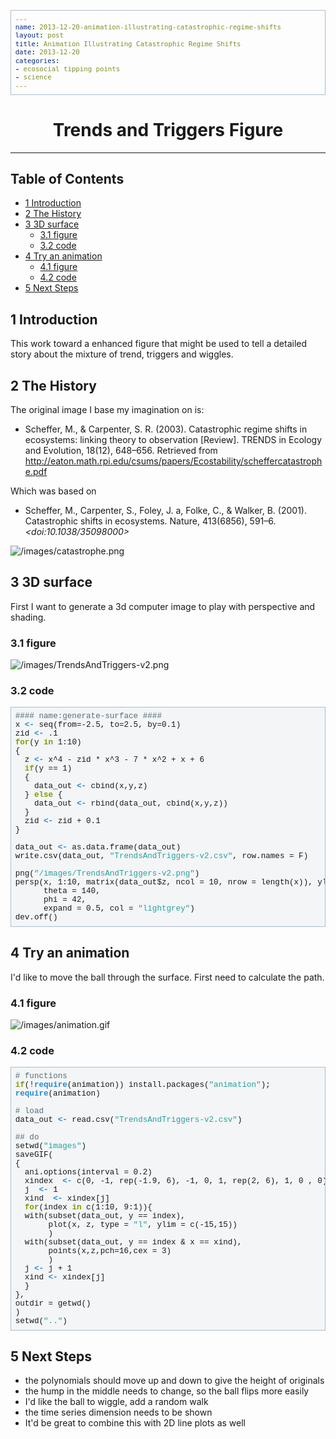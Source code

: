 ```yaml
---
name: 2013-12-20-animation-illustrating-catastrophic-regime-shifts
layout: post
title: Animation Illustrating Catastrophic Regime Shifts
date: 2013-12-20
categories:
- ecosocial tipping points
- science
---
```


<head>
<title>Trends and Triggers Figure </title>
<meta http-equiv="Content-Type" content="text/html;charset=utf-8"/>
<meta name="title" content="Trends and Triggers Figure "/>
<meta name="generator" content="Org-mode"/>
<meta name="generated" content="2013-12-20T00:18+1100"/>
<meta name="author" content="Ivan Hanigan"/>
<meta name="description" content=""/>
<meta name="keywords" content=""/>
<style type="text/css">
 <!--/*--><![CDATA[/*><!--*/
  html { font-family: Times, serif; font-size: 12pt; }
  .title  { text-align: center; }
  .todo   { color: red; }
  .done   { color: green; }
  .tag    { background-color: #add8e6; font-weight:normal }
  .target { }
  .timestamp { color: #bebebe; }
  .timestamp-kwd { color: #5f9ea0; }
  .right  {margin-left:auto; margin-right:0px;  text-align:right;}
  .left   {margin-left:0px;  margin-right:auto; text-align:left;}
  .center {margin-left:auto; margin-right:auto; text-align:center;}
  p.verse { margin-left: 3% }
  pre {
        border: 1pt solid #AEBDCC;
        background-color: #F3F5F7;
        padding: 5pt;
        font-family: courier, monospace;
        font-size: 90%;
        overflow:auto;
  }
  table { border-collapse: collapse; }
  td, th { vertical-align: top;  }
  th.right  { text-align:center;  }
  th.left   { text-align:center;   }
  th.center { text-align:center; }
  td.right  { text-align:right;  }
  td.left   { text-align:left;   }
  td.center { text-align:center; }
  dt { font-weight: bold; }
  div.figure { padding: 0.5em; }
  div.figure p { text-align: center; }
  div.inlinetask {
    padding:10px;
    border:2px solid gray;
    margin:10px;
    background: #ffffcc;
  }
  textarea { overflow-x: auto; }
  .linenr { font-size:smaller }
  .code-highlighted {background-color:#ffff00;}
  .org-info-js_info-navigation { border-style:none; }
  #org-info-js_console-label { font-size:10px; font-weight:bold;
                               white-space:nowrap; }
  .org-info-js_search-highlight {background-color:#ffff00; color:#000000;
                                 font-weight:bold; }
  /*]]>*/-->
</style>
<script type="text/javascript">
/*
@licstart  The following is the entire license notice for the
JavaScript code in this tag.

Copyright (C) 2012-2013 Free Software Foundation, Inc.

The JavaScript code in this tag is free software: you can
redistribute it and/or modify it under the terms of the GNU
General Public License (GNU GPL) as published by the Free Software
Foundation, either version 3 of the License, or (at your option)
any later version.  The code is distributed WITHOUT ANY WARRANTY;
without even the implied warranty of MERCHANTABILITY or FITNESS
FOR A PARTICULAR PURPOSE.  See the GNU GPL for more details.

As additional permission under GNU GPL version 3 section 7, you
may distribute non-source (e.g., minimized or compacted) forms of
that code without the copy of the GNU GPL normally required by
section 4, provided you include this license notice and a URL
through which recipients can access the Corresponding Source.


@licend  The above is the entire license notice
for the JavaScript code in this tag.
*/
<!--/*--><![CDATA[/*><!--*/
 function CodeHighlightOn(elem, id)
 {
   var target = document.getElementById(id);
   if(null != target) {
     elem.cacheClassElem = elem.className;
     elem.cacheClassTarget = target.className;
     target.className = "code-highlighted";
     elem.className   = "code-highlighted";
   }
 }
 function CodeHighlightOff(elem, id)
 {
   var target = document.getElementById(id);
   if(elem.cacheClassElem)
     elem.className = elem.cacheClassElem;
   if(elem.cacheClassTarget)
     target.className = elem.cacheClassTarget;
 }
/*]]>*///-->
</script>

</head>
<body>

<div id="preamble">

</div>

<div id="content">
<h1 class="title">Trends and Triggers Figure </h1>


<hr/>


<div id="table-of-contents">
<h2>Table of Contents</h2>
<div id="text-table-of-contents">
<ul>
<li><a href="#sec-1">1 Introduction</a></li>
<li><a href="#sec-2">2 The History</a></li>
<li><a href="#sec-3">3 3D surface</a>
<ul>
<li><a href="#sec-3-1">3.1 figure</a></li>
<li><a href="#sec-3-2">3.2 code</a></li>
</ul>
</li>
<li><a href="#sec-4">4 Try an animation</a>
<ul>
<li><a href="#sec-4-1">4.1 figure</a></li>
<li><a href="#sec-4-2">4.2 code</a></li>
</ul>
</li>
<li><a href="#sec-5">5 Next Steps</a></li>
</ul>
</div>
</div>

<div id="outline-container-1" class="outline-2">
<h2 id="sec-1"><span class="section-number-2">1</span> Introduction</h2>
<div class="outline-text-2" id="text-1">

<p>This work toward a enhanced figure that might be used to tell a detailed story about the mixture of trend, triggers and wiggles.
</p></div>

</div>

<div id="outline-container-2" class="outline-2">
<h2 id="sec-2"><span class="section-number-2">2</span> The History</h2>
<div class="outline-text-2" id="text-2">

<p>The original image I base my imagination on is:
</p>
<ul>
<li>Scheffer, M., &amp; Carpenter, S. R. (2003). Catastrophic regime shifts in ecosystems: linking theory to observation [Review]. TRENDS in Ecology and Evolution, 18(12), 648–656. Retrieved from <a href="http://eaton.math.rpi.edu/csums/papers/Ecostability/scheffercatastrophe.pdf">http://eaton.math.rpi.edu/csums/papers/Ecostability/scheffercatastrophe.pdf</a>
</li>
</ul>


<p>
Which was based on 
</p>
<ul>
<li>Scheffer, M., Carpenter, S., Foley, J. a, Folke, C., &amp; Walker, B. (2001). Catastrophic shifts in ecosystems. Nature, 413(6856), 591–6. <i>&lt;doi:10.1038/35098000&gt;</i>
</li>
</ul>


<p>
<img src="/images/catastrophe.png"  alt="/images/catastrophe.png" />
</p>


</div>

</div>

<div id="outline-container-3" class="outline-2">
<h2 id="sec-3"><span class="section-number-2">3</span> 3D surface</h2>
<div class="outline-text-2" id="text-3">

<p>First I want to generate a 3d computer image to play with perspective and shading.
</p>
</div>

<div id="outline-container-3-1" class="outline-3">
<h3 id="sec-3-1"><span class="section-number-3">3.1</span> figure</h3>
<div class="outline-text-3" id="text-3-1">


<p>
<img src="/images/TrendsAndTriggers-v2.png"  alt="/images/TrendsAndTriggers-v2.png" />
</p></div>

</div>

<div id="outline-container-3-2" class="outline-3">
<h3 id="sec-3-2"><span class="section-number-3">3.2</span> code</h3>
<div class="outline-text-3" id="text-3-2">




<pre class="src src-R"><span style="color: #586e75;">#### </span><span style="color: #586e75;">name:generate-surface ####</span>
x <span style="color: #268bd2; font-weight: bold;">&lt;-</span> seq(from=-2.5, to=2.5, by=0.1)
zid <span style="color: #268bd2; font-weight: bold;">&lt;-</span> .1
<span style="color: #859900; font-weight: bold;">for</span>(y <span style="color: #859900; font-weight: bold;">in</span> 1:10)
{    
  z <span style="color: #268bd2; font-weight: bold;">&lt;-</span> x^4 - zid * x^3 - 7 * x^2 + x + 6
  <span style="color: #859900; font-weight: bold;">if</span>(y == 1)
  {
    data_out <span style="color: #268bd2; font-weight: bold;">&lt;-</span> cbind(x,y,z)  
  } <span style="color: #859900; font-weight: bold;">else</span> {
    data_out <span style="color: #268bd2; font-weight: bold;">&lt;-</span> rbind(data_out, cbind(x,y,z))
  }
  zid <span style="color: #268bd2; font-weight: bold;">&lt;-</span> zid + 0.1
}

data_out <span style="color: #268bd2; font-weight: bold;">&lt;-</span> as.data.frame(data_out)
write.csv(data_out, <span style="color: #2aa198;">"TrendsAndTriggers-v2.csv"</span>, row.names = F)

png(<span style="color: #2aa198;">"/images/TrendsAndTriggers-v2.png"</span>)
persp(x, 1:10, matrix(data_out$z, ncol = 10, nrow = length(x)), ylab= <span style="color: #2aa198;">""</span>,  xlab= <span style="color: #2aa198;">""</span>, zlab = <span style="color: #2aa198;">""</span>,  
      theta = 140, 
      phi = 42, 
      expand = 0.5, col = <span style="color: #2aa198;">"lightgrey"</span>)
dev.off()
</pre>



</div>
</div>

</div>

<div id="outline-container-4" class="outline-2">
<h2 id="sec-4"><span class="section-number-2">4</span> Try an animation</h2>
<div class="outline-text-2" id="text-4">

<p>I'd like to move the ball through the surface.  First need to calculate the path.
</p>
</div>

<div id="outline-container-4-1" class="outline-3">
<h3 id="sec-4-1"><span class="section-number-3">4.1</span> figure</h3>
<div class="outline-text-3" id="text-4-1">

<p><img src="/images/animation.gif"  alt="/images/animation.gif" />
</p></div>

</div>

<div id="outline-container-4-2" class="outline-3">
<h3 id="sec-4-2"><span class="section-number-3">4.2</span> code</h3>
<div class="outline-text-3" id="text-4-2">




<pre class="src src-R"><span style="color: #586e75;"># </span><span style="color: #586e75;">functions</span>
<span style="color: #859900; font-weight: bold;">if</span>(!<span style="color: #268bd2; font-weight: bold;">require</span>(animation)) install.packages(<span style="color: #2aa198;">"animation"</span>);
<span style="color: #268bd2; font-weight: bold;">require</span>(animation)

<span style="color: #586e75;"># </span><span style="color: #586e75;">load</span>
data_out <span style="color: #268bd2; font-weight: bold;">&lt;-</span> read.csv(<span style="color: #2aa198;">"TrendsAndTriggers-v2.csv"</span>)

<span style="color: #586e75;">## </span><span style="color: #586e75;">do</span>
setwd(<span style="color: #2aa198;">"images"</span>)
saveGIF(
{
  ani.options(interval = 0.2)
  xindex  <span style="color: #268bd2; font-weight: bold;">&lt;-</span> c(0, -1, rep(-1.9, 6), -1, 0, 1, rep(2, 6), 1, 0 , 0)
  j  <span style="color: #268bd2; font-weight: bold;">&lt;-</span> 1
  xind  <span style="color: #268bd2; font-weight: bold;">&lt;-</span> xindex[j]
  <span style="color: #859900; font-weight: bold;">for</span>(index <span style="color: #859900; font-weight: bold;">in</span> c(1:10, 9:1)){
  with(subset(data_out, y == index),
       plot(x, z, type = <span style="color: #2aa198;">"l"</span>, ylim = c(-15,15))
       )
  with(subset(data_out, y == index &amp; x == xind),
       points(x,z,pch=16,cex = 3)
       )
  j <span style="color: #268bd2; font-weight: bold;">&lt;-</span> j + 1
  xind <span style="color: #268bd2; font-weight: bold;">&lt;-</span> xindex[j]
  }
},
outdir = getwd()
)
setwd(<span style="color: #2aa198;">".."</span>)
</pre>


</div>
</div>

</div>

<div id="outline-container-5" class="outline-2">
<h2 id="sec-5"><span class="section-number-2">5</span> Next Steps</h2>
<div class="outline-text-2" id="text-5">

<ul>
<li>the polynomials should move up and down to give the height of originals
</li>
<li>the hump in the middle needs to change, so the ball flips more easily
</li>
<li>I'd like the ball to wiggle, add a random walk 
</li>
<li>the time series dimension needs to be shown
</li>
<li>It'd be great to combine this with 2D line plots as well
</li>
</ul>





</div>
</div>
</div>

</body>
